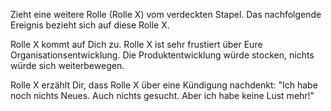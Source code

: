Zieht eine weitere Rolle (Rolle X) vom verdeckten Stapel. Das nachfolgende Ereignis bezieht sich auf diese Rolle X.

Rolle X kommt auf Dich zu. Rolle X ist sehr frustiert über Eure Organisationsentwicklung. Die Produktentwicklung würde stocken, nichts würde sich weiterbewegen.

Rolle X erzählt Dir, dass Rolle X über eine Kündigung nachdenkt: &quot;Ich habe noch nichts Neues. Auch nichts gesucht. Aber ich habe keine Lust mehr!&quot;



